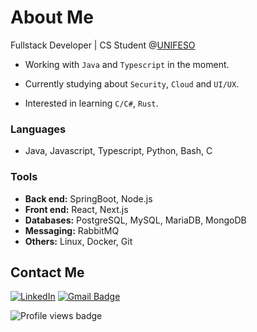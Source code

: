 # About Me

Fullstack Developer | CS Student @[UNIFESO](https://www.unifeso.edu.br/)


* Working with `Java` and `Typescript` in the moment.

* Currently studying about `Security`, `Cloud` and `UI/UX`.

* Interested in learning `C/C#`, `Rust`.

### Languages

- Java, Javascript, Typescript, Python, Bash, C

### Tools

- **Back end:** SpringBoot, Node.js
- **Front end:** React, Next.js
- **Databases:** PostgreSQL, MySQL, MariaDB, MongoDB
- **Messaging:** RabbitMQ
- **Others:** Linux, Docker, Git
  
## Contact Me

[![LinkedIn](https://custom-icon-badges.demolab.com/badge/-LinkedIn-0A66C2?style=for-the-badge&logo=linkedin-app-white-icon)](https://www.linkedin.com/in/coco-lucas/?locale=en_US)
[![Gmail Badge](https://img.shields.io/badge/-contact@lucascoco-6633cc?style=for-the-badge&logo=Gmail&logoColor=white&link=mailto:lucasgcocos@gmail.com)](mailto:lucasgcocos@gmail.com)

![Profile views badge](https://komarev.com/ghpvc/?username=coco-lucas&color=blue)
